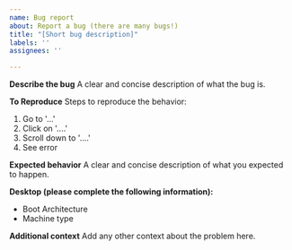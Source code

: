 ```yaml
---
name: Bug report
about: Report a bug (there are many bugs!)
title: "[Short bug description]"
labels: ''
assignees: ''

---
```


**Describe the bug**
A clear and concise description of what the bug is.

**To Reproduce**
Steps to reproduce the behavior:
1. Go to '...'
2. Click on '....'
3. Scroll down to '....'
4. See error

**Expected behavior**
A clear and concise description of what you expected to happen.

**Desktop (please complete the following information):**
 - Boot Architecture
 - Machine type

**Additional context**
Add any other context about the problem here.
